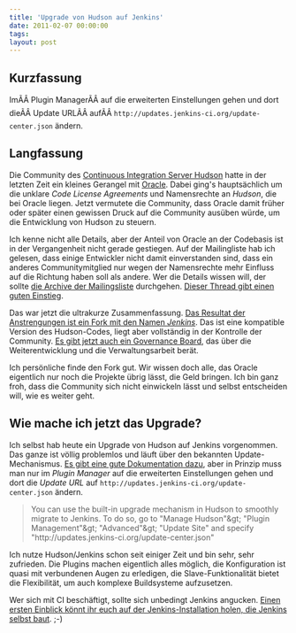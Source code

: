 ```yaml
---
title: 'Upgrade von Hudson auf Jenkins'
date: 2011-02-07 00:00:00 
tags: 
layout: post
---
```

<h2>Kurzfassung</h2>

<p>ImÃÂ Plugin ManagerÃÂ auf die erweiterten Einstellungen gehen und dort dieÃÂ Update URLÃÂ aufÃÂ <code>http://updates.jenkins-ci.org/update-center.json</code> ändern.</p>

<h2>Langfassung</h2>

<p>Die Community des <a href="http://hudson-ci.org/">Continuous Integration Server Hudson</a> hatte in der letzten Zeit ein kleines Gerangel mit <a href="http://www.sun.com/">Oracle</a>. Dabei ging's hauptsächlich um die unklare <em>Code License Agreements</em> und Namensrechte an <em>Hudson</em>, die bei Oracle liegen. Jetzt vermutete die Community, dass Oracle damit früher oder später einen gewissen Druck auf die Community ausüben würde, um die Entwicklung von Hudson zu steuern.</p>

<p>Ich kenne nicht alle Details, aber der Anteil von Oracle an der Codebasis ist in der Vergangenheit nicht gerade gestiegen. Auf der Mailingliste hab ich gelesen, dass einige Entwickler nicht damit einverstanden sind, dass ein anderes Communitymitglied nur wegen der Namensrechte mehr Einfluss auf die Richtung haben soll als andere. Wer die Details wissen will, der sollte <a href="http://java.net/projects/hudson/lists/users/archive">die Archive der Mailingsliste</a> durchgehen. <a href="http://java.net/projects/hudson/lists/users/archive/2011-02/message/1">Dieser Thread gibt einen guten Einstieg</a>.</p>

<p>Das war jetzt die ultrakurze Zusammenfassung. <a href="http://jenkins-ci.org/">Das Resultat der Anstrengungen ist ein Fork mit den Namen <em>Jenkins</em></a>. Das ist eine kompatible Version des Hudson-Codes, liegt aber vollständig in der Kontrolle der Community. <a href="http://jenkins-ci.org/content/first-governance-meeting-recap">Es gibt jetzt auch ein Governance Board</a>, das über die Weiterentwicklung und die Verwaltungsarbeit berät.</p>

<p>Ich persönliche finde den Fork gut. Wir wissen doch alle, das Oracle eigentlich nur noch die Projekte übrig lässt, die Geld bringen. Ich bin ganz froh, dass die Community sich nicht einwickeln lässt und selbst entscheiden will, wie es weiter geht.</p>

<h2>Wie mache ich jetzt das Upgrade?</h2>

<p>Ich selbst hab heute ein Upgrade von Hudson auf Jenkins vorgenommen. Das ganze ist völlig problemlos und läuft über den bekannten Update-Mechanismus. <a href="http://wiki.jenkins-ci.org/display/JENKINS/Upgrading+from+Hudson+to+Jenkins">Es gibt eine gute Dokumentation dazu</a>, aber in Prinzip muss man nur im <em>Plugin Manager</em> auf die erweiterten Einstellungen gehen und dort die <em>Update URL</em> auf <code>http://updates.jenkins-ci.org/update-center.json</code> ändern.</p>

<blockquote>You can use the built-in upgrade mechanism in Hudson to smoothly migrate to Jenkins. To do so, go to "Manage Hudson"&amp;gt; "Plugin Management"&amp;gt; "Advanced"&amp;gt; "Update Site" and specify "http://updates.jenkins-ci.org/update-center.json"</blockquote>

<p>Ich nutze Hudson/Jenkins schon seit einiger Zeit und bin sehr, sehr zufrieden. Die Plugins machen eigentlich alles möglich, die Konfiguration ist quasi mit verbundenen Augen zu erledigen, die Slave-Funktionalität bietet die Flexibilität, um auch komplexe Buildsysteme aufzusetzen.</p>

<p>Wer sich mit CI beschäftigt, sollte sich unbedingt Jenkins angucken. <a href="http://ci.jenkins-ci.org/view/Hudson%20core/job/jenkins_main_trunk/">Einen ersten Einblick könnt ihr euch auf der Jenkins-Installation holen, die Jenkins selbst baut</a>. ;-)</p>
